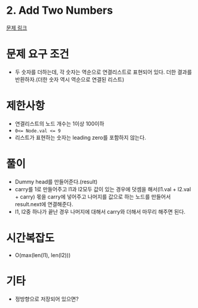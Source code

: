 # 2. Add Two Numbers
[문제 링크](https://leetcode.com/problems/add-two-numbers/)
# 문제 요구 조건 
- 두 숫자를 더하는데, 각 숫자는 역순으로 연결리스트로 표현되어 있다. 더한 결과를 반환하자.(더한 숫자 역시 역순으로 연결된 리스트)
# 제한사항 
- 연결리스트의 노드 개수는 1이상 100이하
- `0<= Node.val <= 9`
- 리스트가 표현하는 숫자는 leading zero를 포함하지 않는다. 

# 풀이 
- Dummy head를 만들어준다.(result)
- carry를 1로 만들어주고 l1과 l2모두 값이 있는 경우에 덧셈을 해서(l1.val + l2.val + carry) 몫을 carry에 넣어주고 나머지를 값으로 하는 노드를 만들어서 result.next에 연결해준다. 
- l1, l2중 하나가 끝난 경우 나머지에 대해서 carry와 더해서 마무리 해주면 된다. 
# 시간복잡도 
- O(max(len(l1), len(l2)))
# 기타 
- 정방향으로 저장되어 있으면?


